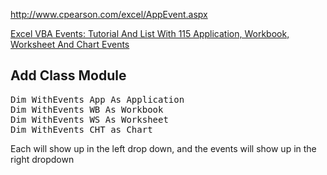 http://www.cpearson.com/excel/AppEvent.aspx

[Excel VBA Events: Tutorial And List With 115 Application, Workbook, Worksheet And Chart Events](https://powerspreadsheets.com/excel-vba-events/)

<h2>Add Class Module</h2>
<pre>
Dim WithEvents App As Application
Dim WithEvents WB As Workbook
Dim WithEvents WS As Worksheet
Dim WithEvents CHT as Chart
</pre>

Each will show up in the left drop down, and the events will show up in the right dropdown
